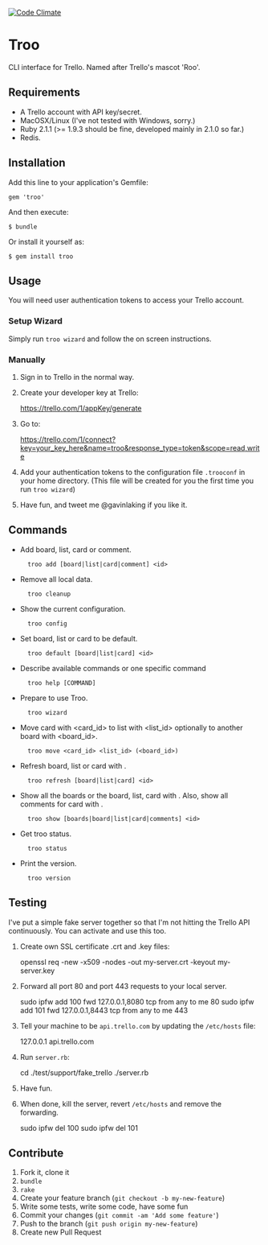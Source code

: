 [![Code Climate](https://codeclimate.com/github/gavinlaking/troo.png)](https://codeclimate.com/github/gavinlaking/troo)

# Troo

CLI interface for Trello. Named after Trello's mascot 'Roo'.

## Requirements

- A Trello account with API key/secret.
- MacOSX/Linux (I've not tested with Windows, sorry.)
- Ruby 2.1.1 (>= 1.9.3 should be fine, developed mainly in 2.1.0 so far.)
- Redis.

## Installation

Add this line to your application's Gemfile:

    gem 'troo'

And then execute:

    $ bundle

Or install it yourself as:

    $ gem install troo

## Usage

You will need user authentication tokens to access your Trello account.

### Setup Wizard

Simply run `troo wizard` and follow the on screen instructions.

### Manually

1) Sign in to Trello in the normal way.

2) Create your developer key at Trello:

    https://trello.com/1/appKey/generate

3) Go to:

    https://trello.com/1/connect?key=your_key_here&name=troo&response_type=token&scope=read,write

4) Add your authentication tokens to the configuration file `.trooconf` in your home directory. (This file will be created for you the first time you run `troo wizard`)

5) Have fun, and tweet me @gavinlaking if you like it.

## Commands

- Add board, list, card or comment.

        troo add [board|list|card|comment] <id>

- Remove all local data.

        troo cleanup

- Show the current configuration.

        troo config

- Set board, list or card to be default.

        troo default [board|list|card] <id>

- Describe available commands or one specific command

        troo help [COMMAND]

- Prepare to use Troo.

        troo wizard

- Move card with <card_id> to list with <list_id> optionally to another board with <board_id>.

        troo move <card_id> <list_id> (<board_id>)

- Refresh board, list or card with <id>.

        troo refresh [board|list|card] <id>

- Show all the boards or the board, list, card with <id>. Also, show all comments for card with <id>.

        troo show [boards|board|list|card|comments] <id>

- Get troo status.

        troo status

- Print the version.

        troo version

## Testing

I've put a simple fake server together so that I'm not hitting the Trello API continuously. You can activate and use this too.

1) Create own SSL certificate .crt and .key files:

    openssl req -new -x509 -nodes -out my-server.crt -keyout my-server.key

2) Forward all port 80 and port 443 requests to your local server.

    sudo ipfw add 100 fwd 127.0.0.1,8080 tcp from any to me 80
    sudo ipfw add 101 fwd 127.0.0.1,8443 tcp from any to me 443

3) Tell your machine to be `api.trello.com` by updating the `/etc/hosts` file:

    127.0.0.1 api.trello.com

4) Run `server.rb`:

    cd ./test/support/fake_trello
    ./server.rb

5) Have fun.

6) When done, kill the server, revert `/etc/hosts` and remove the forwarding.

    sudo ipfw del 100
    sudo ipfw del 101

## Contribute

1. Fork it, clone it
2. `bundle`
3. `rake`
4. Create your feature branch (`git checkout -b my-new-feature`)
5. Write some tests, write some code, have some fun
6. Commit your changes (`git commit -am 'Add some feature'`)
7. Push to the branch (`git push origin my-new-feature`)
8. Create new Pull Request

